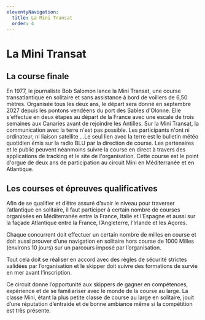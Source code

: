 ```yaml
---
eleventyNavigation:
  title: La Mini Transat
  order: 4
---
```

# La Mini Transat

## La course finale

En 1977, le journaliste Bob Salomon lance la Mini Transat, une course
transatlantique en solitaire et sans assistance à bord de voiliers de 6,50 mètres.
Organisée tous les deux ans, le départ sera donné en septembre 2027 depuis les
pontons vendéens du port des Sables d'Olonne. Elle s'effectue en deux étapes au
départ de la France avec une escale de trois semaines aux Canaries avant de
rejoindre les Antilles.
Sur la Mini Transat, la communication avec la terre n'est pas possible. Les
participants n'ont ni ordinateur, ni liaison satellite ...Le seul lien avec la terre est le
bulletin météo quotidien émis sur la radio BLU par la direction de course. Les
partenaires et le public peuvent néanmoins suivre la course en direct à travers des
applications de tracking et le site de l'organisation.
Cette course est le point d'orgue de deux ans de participation au circuit Mini en
Méditerranée et en Atlantique.

## Les courses et épreuves qualificatives

Afin de se qualifier et d’être assuré d’avoir le niveau pour traverser l’atlantique en solitaire, il faut participer à certain nombre de courses organisées en Méditerranée entre la France, Italie et l’Espagne et aussi sur la façade Atlantique entre la France, l’Angleterre, l’Irlande et les Açores.

Chaque concurrent doit effectuer un certain nombre de milles en course et doit aussi prouver d’une navigation en solitaire hors course de 1000 Milles (environs 10 jours) sur un parcours imposé par l’organisation.

Tout cela doit se réaliser en accord avec des règles de sécurité strictes validées par l’organisation et le skipper doit suivre des formations de survie en mer avant l’inscription.

Ce circuit donne l’opportunité aux skippers de gagner en compétences, expérience et de se familiariser avec le monde de la course au large.
La classe Mini, étant la plus petite classe de course au large en solitaire, jouit d’une réputation d’entraide et de bonne ambiance même si la compétition est très présente.
